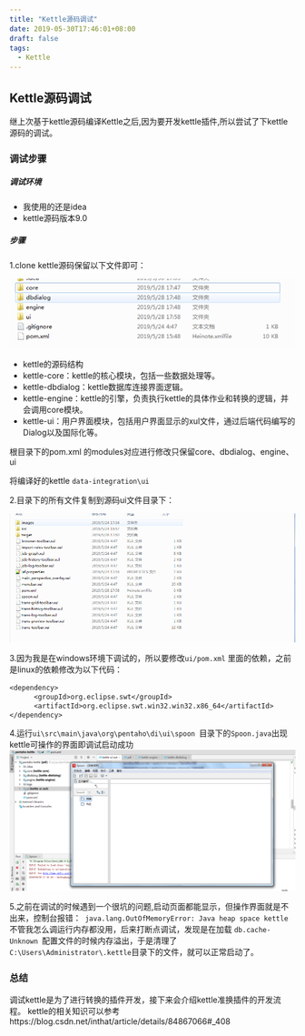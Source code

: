 ```yaml
---
title: "Kettle源码调试"
date: 2019-05-30T17:46:01+08:00
draft: false
tags: 
  - Kettle
---
```

## Kettle源码调试
继上次基于kettle源码编译Kettle之后,因为要开发kettle插件,所以尝试了下kettle源码的调试。

### 调试步骤
##### 调试环境
- 我使用的还是idea
- kettle源码版本9.0
##### 步骤
1.clone kettle源码保留以下文件即可：

![1](https://raw.githubusercontent.com/zy528/blog/hugo/static/images/kettle_debug/1.png)

- kettle的源码结构
- kettle-core：kettle的核心模块，包括一些数据处理等。
- kettle-dbdialog：kettle数据库连接界面逻辑。
- kettle-engine：kettle的引擎，负责执行kettle的具体作业和转换的逻辑，并会调用core模块。
- kettle-ui：用户界面模块，包括用户界面显示的xul文件，通过后端代码编写的Dialog以及国际化等。

根目录下的pom.xml 的modules对应进行修改只保留core、dbdialog、engine、ui

将编译好的kettle ```data-integration\ui```

2.目录下的所有文件复制到源码ui文件目录下：

![2](https://raw.githubusercontent.com/zy528/blog/hugo/static/images/kettle_debug/2.png)

3.因为我是在windows环境下调试的，所以要修改```ui/pom.xml```
里面的依赖，之前是linux的依赖修改为以下代码：

```
<dependency>
      <groupId>org.eclipse.swt</groupId>
      <artifactId>org.eclipse.swt.win32.win32.x86_64</artifactId>
</dependency>
```

4.运行```ui\src\main\java\org\pentaho\di\ui\spoon ```目录下的```Spoon.java```出现kettle可操作的界面即调试启动成功
![3](https://raw.githubusercontent.com/zy528/blog/hugo/static/images/kettle_debug/3.png)

5.之前在调试的时候遇到一个很坑的问题,启动页面都能显示，但操作界面就是不出来，控制台报错：```
java.lang.OutOfMemoryError: Java heap space kettle```
不管我怎么调运行内存都没用，后来打断点调试，发现是在加载
```db.cache-Unknown ```配置文件的时候内存溢出，于是清理了```C:\Users\Administrator\.kettle```目录下的文件，就可以正常启动了。

### 总结
调试kettle是为了进行转换的插件开发，接下来会介绍kettle准换插件的开发流程。
kettle的相关知识可以参考https://blog.csdn.net/inthat/article/details/84867066#_408

